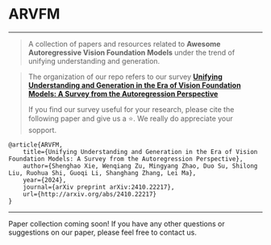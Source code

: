 # ARVFM
------
> A collection of papers and resources related to **Awesome Autoregressive Vision Foundation Models** under the trend of unifying understanding and generation.

>
> The organization of our repo refers to our survey [**Unifying Understanding and Generation in the Era of Vision Foundation Models: A Survey from the Autoregression Perspective**](http://arxiv.org/abs/2410.22217)
>
>
> If you find our survey useful for your research, please cite the following paper and give us a ⭐. We really do appreciate your sopport.

```
@article{ARVFM,
    title={Unifying Understanding and Generation in the Era of Vision Foundation Models: A Survey from the Autoregression Perspective},
    author={Shenghao Xie, Wenqiang Zu, Mingyang Zhao, Duo Su, Shilong Liu, Ruohua Shi, Guoqi Li, Shanghang Zhang, Lei Ma},
    year={2024},
    journal={arXiv preprint arXiv:2410.22217},
    url={http://arxiv.org/abs/2410.22217}
}
```

-----
Paper collection coming soon! If you have any other questions or suggestions on our paper, please feel free to contact us.
